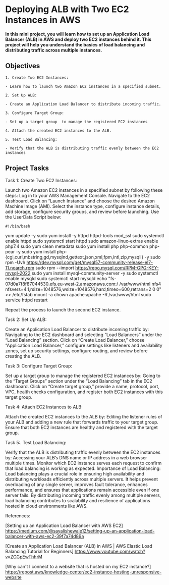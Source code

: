 # Deploying ALB with Two EC2 Instances in AWS

**In this mini project, you will learn how to set up an Application Load Balancer (ALB) in AWS and deploy two EC2 instances behind it. This project will help you understand the basics of load balancing and distributing traffic across multiple instances.**

## Objectives

    1. Create Two EC2 Instances:

    - Learn how to launch two Amazon EC2 instances in a specified subnet.

    2. Set Up ALB:

    - Create an Application Load Balancer to distribute incoming traffic.

    3. Configure Target Group:

    - Set up a target group  to manage the registered EC2 instances

    4. Attach the created EC2 instances to the ALB.

    5. Test Load Balancing:

    - Verify that the ALB is distributing traffic evenly between the EC2 instances

## Project Tasks

Task 1: Create Two EC2 Instances:

Launch two Amazon EC2 instances in a specified subnet by following these steps:
Log in to your AWS Management Console.
Navigate to the EC2 dashboard.
Click on “Launch Instance” and choose the desired Amazon Machine Image (AMI).
Select the instance type, configure instance details, add storage, configure security groups, and review before launching.
Use the UserData Script below:

    #!/bin/bash
yum update -y
sudo yum install -y httpd httpd-tools mod_ssl
sudo systemctl enable httpd
sudo systemctl start httpd
sudo amazon-linux-extras enable php7.4
sudo yum clean metadata
sudo yum install php php-common php-pear -y
sudo yum install php-{cgi,curl,mbstring,gd,mysqlnd,gettext,json,xml,fpm,intl,zip,mysqli} -y
sudo rpm -Uvh <https://dev.mysql.com/get/mysql57-community-release-el7-11.noarch.rpm>
sudo rpm --import <https://repo.mysql.com/RPM-GPG-KEY-mysql-2022>
sudo yum install mysql-community-server -y
sudo systemctl enable mysqld
sudo systemctl start mysqld
echo "fs-07d0a7f8f87044530.efs.eu-west-2.amazonaws.com:/ /var/www/html nfs4 nfsvers=4.1,rsize=1048576,wsize=1048576,hard,timeo=600,retrans=2 0 0" >> /etc/fstab
mount -a
chown apache:apache -R /var/www/html
sudo service httpd restart

Repeat the process to launch the second EC2 instance.

Task 2: Set Up ALB:

Create an Application Load Balancer to distribute incoming traffic by:
Navigating to the EC2 dashboard and selecting “Load Balancers” under the “Load Balancing” section.
Click on “Create Load Balancer,” choose “Application Load Balancer,” configure settings like listeners and availability zones, set up security settings, configure routing, and review before creating the ALB.

Task 3: Configure Target Group:

Set up a target group to manage the registered EC2 instances by:
Going to the “Target Groups” section under the “Load Balancing” tab in the EC2 dashboard.
Click on “Create target group,” provide a name, protocol, port, VPC, health checks configuration, and register both EC2 instances with this target group.

Task 4: Attach EC2 Instances to ALB:

Attach the created EC2 instances to the ALB by:
Editing the listener rules of your ALB and adding a new rule that forwards traffic to your target group.
Ensure that both EC2 instances are healthy and registered with the target group.

Task 5:. Test Load Balancing:

Verify that the ALB is distributing traffic evenly between the EC2 instances by:
Accessing your ALB’s DNS name or IP address in a web browser multiple times.
Monitor which EC2 instance serves each request to confirm that load balancing is working as expected.
Importance of Load Balancing: Load balancing plays a crucial role in ensuring high availability and distributing workloads efficiently across multiple servers. It helps prevent overloading of any single server, improves fault tolerance, enhances performance, and ensures that applications remain accessible even if one server fails. By distributing incoming traffic evenly among multiple servers, load balancing contributes to scalability and resilience of applications hosted in cloud environments like AWS.

References:

[Setting up an Application Load Balancer with AWS EC2]
<https://medium.com/@sayalishewale12/setting-up-an-application-load-balancer-with-aws-ec2-39f7a74d89a>

[Create an Application Load Balancer (ALB) in AWS | AWS Elastic Load Balancing Tutorial for Beginners]
 <https://www.youtube.com/watch?v=ZGGpEwThhrM>

[Why can't I connect to a website that is hosted on my EC2 instance?]
<https://repost.aws/knowledge-center/ec2-instance-hosting-unresponsive-website>

